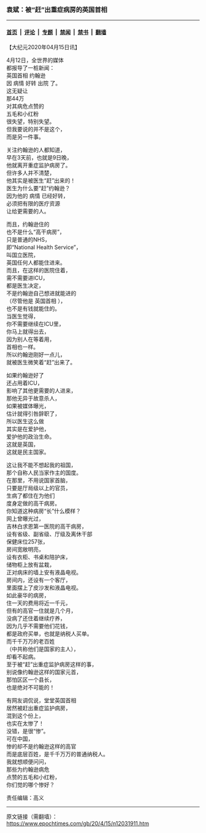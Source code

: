 ### 袁斌：被“赶”出重症病房的英国首相

---

#### [首页](../../../..?n12031911) &nbsp;|&nbsp; [评论](../../../../../epoch-comment?n12031911) &nbsp;|&nbsp; [专题](../../../../../epoch-special?n12031911) &nbsp;|&nbsp; [禁闻](../../../../../epoch-news?n12031911) &nbsp;|&nbsp; [禁书](../../../../../books?n12031911) &nbsp;|&nbsp; [翻墙](https://github.com/gfw-breaker/nogfw/blob/master/README.md?n12031911)


<div class="post_content" id="artbody" itemprop="articleBody">
 <!-- article content begin -->
 <p>
  【大纪元2020年04月15日讯】
 </p>
 <p>
  4月12日，全世界的媒体
  <br/>
  都报导了一桩新闻：
  <br/>
  <ok href="https://www.epochtimes.com/gb/tag/%E8%8B%B1%E5%9B%BD%E9%A6%96%E7%9B%B8.html">
   英国首相
  </ok>
  约翰逊
  <br/>
  因
  <ok href="https://www.epochtimes.com/gb/tag/%E7%97%85%E6%83%85.html">
   病情
  </ok>
  好转
  <ok href="https://www.epochtimes.com/gb/tag/%E5%87%BA%E9%99%A2.html">
   出院
  </ok>
  了。
  <br/>
  这无疑让
  <br/>
  那44万
  <br/>
  对其病危点赞的
  <br/>
  五毛和小红粉
  <br/>
  很失望，特别失望。
  <br/>
  但我要说的并不是这个，
  <br/>
  而是另一件事。
 </p>
 <p>
  关注约翰逊的人都知道，
  <br/>
  早在3天前，也就是9日晚，
  <br/>
  他就离开重症监护病房了。
  <br/>
  但许多人并不清楚，
  <br/>
  他其实是被医生“赶”出来的！
  <br/>
  医生为什么要“赶”约翰逊？
  <br/>
  因为他的
  <ok href="https://www.epochtimes.com/gb/tag/%E7%97%85%E6%83%85.html">
   病情
  </ok>
  已经好转，
  <br/>
  必须把有限的医疗资源
  <br/>
  让给更需要的人。
 </p>
 <p>
  而且，约翰逊住的
  <br/>
  也不是什么“高干病房”，
  <br/>
  只是普通的NHS，
  <br/>
  即“National Health Service”，
  <br/>
  叫国立医院，
  <br/>
  英国任何人都能住进来。
  <br/>
  而且，在这样的医院住着，
  <br/>
  需不需要进ICU，
  <br/>
  都是医生决定，
  <br/>
  不是约翰逊自己想进就能进的
  <br/>
  （尽管他是
  <ok href="https://www.epochtimes.com/gb/tag/%E8%8B%B1%E5%9B%BD%E9%A6%96%E7%9B%B8.html">
   英国首相
  </ok>
  ），
  <br/>
  也不是有钱就能住的。
  <br/>
  当医生觉得，
  <br/>
  你不需要继续在ICU里，
  <br/>
  你马上就得出去，
  <br/>
  因为别人在等着用，
  <br/>
  首相也一样。
  <br/>
  所以约翰逊刚好一点儿，
  <br/>
  就被医生微笑着“赶”出来了。
 </p>
 <p>
  如果约翰逊好了
  <br/>
  还占用着ICU，
  <br/>
  影响了其他更需要的人进来，
  <br/>
  那他无异于故意杀人，
  <br/>
  如果被媒体曝光，
  <br/>
  估计就得引咎辞职了，
  <br/>
  所以医生这么做
  <br/>
  其实是在爱护他，
  <br/>
  爱护他的政治生命。
  <br/>
  这就是英国，
  <br/>
  这就是民主国家。
 </p>
 <p>
  这让我不能不想起我的祖国，
  <br/>
  那个自称人民当家作主的国度。
  <br/>
  在那里，不用说国家首脑，
  <br/>
  只要是厅局级以上的官员，
  <br/>
  生病了都住在为他们
  <br/>
  度身定做的高干病房。
  <br/>
  你知道这种病房“长”什么模样？
  <br/>
  网上曾曝光过，
  <br/>
  吉林白求恩第一医院的高干病房，
  <br/>
  设有省级、副省级、厅级及离休干部
  <br/>
  保健床位257张，
  <br/>
  房间宽敞明亮，
  <br/>
  设有衣柜、书桌和陪护床，
  <br/>
  储物柜上放有盆栽，
  <br/>
  正对病床的墙上安有液晶电视。
  <br/>
  房间内，还设有一个客厅，
  <br/>
  里面摆上了皮沙发和液晶电视。
  <br/>
  如此豪华的病房，
  <br/>
  住一天的费用将近一千元，
  <br/>
  但有的高官一住就是几个月，
  <br/>
  没病了还住着继续疗养，
  <br/>
  因为几乎不需要他们花钱，
  <br/>
  都是政府买单，也就是纳税人买单。
  <br/>
  而千千万万的老百姓
  <br/>
  （中共称他们是国家的主人），
  <br/>
  却看不起病。
  <br/>
  至于被“赶”出重症监护病房这样的事，
  <br/>
  别说像约翰逊这样的国家元首，
  <br/>
  那怕区区一个县长，
  <br/>
  也是绝对不可能的！
 </p>
 <p>
  有网友调侃说，堂堂英国首相
  <br/>
  居然被赶出重症监护病房，
  <br/>
  混到这个份上，
  <br/>
  也实在太惨了！
  <br/>
  没错，是很“惨”。
  <br/>
  可在中国，
  <br/>
  惨的却不是约翰逊这样的高官
  <br/>
  而是底层百姓，是千千万万的普通纳税人。
  <br/>
  我就想顺便问问，
  <br/>
  那些为约翰逊病危
  <br/>
  点赞的五毛和小红粉，
  <br/>
  你们觉的哪个惨好？
 </p>
 <p>
  责任编辑：高义
 </p>
 <!-- article content end -->
 <div id="below_article_ad">
 </div>
</div>


---

原文链接（需翻墙）：https://www.epochtimes.com/gb/20/4/15/n12031911.htm